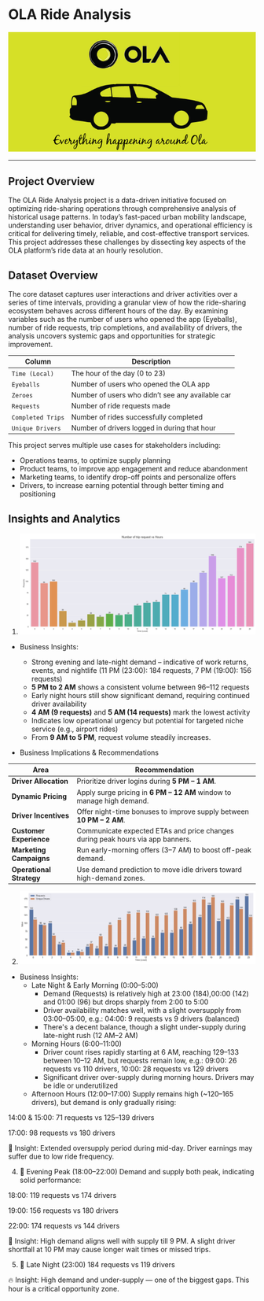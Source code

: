 # OLA Ride Analysis
<p align="center">
<img src="ola-case-study.jpg" width="1000"/>
</p>

---

## Project Overview
The OLA Ride Analysis project is a data-driven initiative focused on optimizing ride-sharing operations through comprehensive analysis of historical usage patterns. In today’s fast-paced urban mobility landscape, understanding user behavior, driver dynamics, and operational efficiency is critical for delivering timely, reliable, and cost-effective transport services. This project addresses these challenges by dissecting key aspects of the OLA platform’s ride data at an hourly resolution.

## Dataset Overview

The core dataset captures user interactions and driver activities over a series of time intervals, providing a granular view of how the ride-sharing ecosystem behaves across different hours of the day. By examining variables such as the number of users who opened the app (Eyeballs), number of ride requests, trip completions, and availability of drivers, the analysis uncovers systemic gaps and opportunities for strategic improvement.

| Column            | Description                                      |
| ----------------- | ------------------------------------------------ |
| `Time (Local)`    | The hour of the day (0 to 23)                    |
| `Eyeballs`        | Number of users who opened the OLA app           |
| `Zeroes`          | Number of users who didn’t see any available car |
| `Requests`        | Number of ride requests made                     |
| `Completed Trips` | Number of rides successfully completed           |
| `Unique Drivers`  | Number of drivers logged in during that hour     |

This project serves multiple use cases for stakeholders including:
  - Operations teams, to optimize supply planning
  - Product teams, to improve app engagement and reduce abandonment
  - Marketing teams, to identify drop-off points and personalize offers
  - Drivers, to increase earning potential through better timing and positioning

## Insights and Analytics

1. ![](TripRequestHourlyAnalysis.PNG)

- Business Insights:
  - Strong evening and late-night demand – indicative of work returns, events, and nightlife (11 PM (23:00): 184 requests, 7 PM (19:00): 156 requests)
  - **5 PM to 2 AM** shows a consistent volume between 96–112 requests
  - Early night hours still show significant demand, requiring continued driver availability
  - **4 AM (9 requests)** and **5 AM (14 requests)** mark the lowest activity
  - Indicates low operational urgency but potential for targeted niche service (e.g., airport rides)
  - From **9 AM to 5 PM**, request volume steadily increases.

- Business Implications & Recommendations

| Area                   | Recommendation                                                                  |
|------------------------|---------------------------------------------------------------------------------|
| **Driver Allocation**   | Prioritize driver logins during **5 PM – 1 AM**.                               |
| **Dynamic Pricing**     | Apply surge pricing in **6 PM – 12 AM** window to manage high demand.          |
| **Driver Incentives**   | Offer night-time bonuses to improve supply between **10 PM – 2 AM**.           |
| **Customer Experience** | Communicate expected ETAs and price changes during peak hours via app banners. |
| **Marketing Campaigns** | Run early-morning offers (3–7 AM) to boost off-peak demand.                    |
| **Operational Strategy**| Use demand prediction to move idle drivers toward high-demand zones.           |


2. ![](DriverAvailabilityvsRequestedTrips.PNG)

- Business Insights:
  - Late Night & Early Morning (0:00–5:00)
     - Demand (Requests) is relatively high at 23:00 (184),00:00 (142) and 01:00 (96) but drops sharply from 2:00 to 5:00
     - Driver availability matches well, with a slight oversupply from 03:00–05:00, e.g.: 04:00: 9 requests vs 9 drivers (balanced)
     - There's a decent balance, though a slight under-supply during late-night rush (12 AM–2 AM) 
  - Morning Hours (6:00–11:00)
     - Driver count rises rapidly starting at 6 AM, reaching 129–133 between 10–12 AM, but requests remain low, e.g.: 09:00: 26 requests vs 110 drivers, 10:00: 28 requests vs 129 drivers
     - Significant driver over-supply during morning hours. Drivers may be idle or underutilized
  - Afternoon Hours (12:00–17:00)
Supply remains high (~120–165 drivers), but demand is only gradually rising:

14:00 & 15:00: 71 requests vs 125–139 drivers

17:00: 98 requests vs 180 drivers

🔎 Insight: Extended oversupply period during mid-day. Driver earnings may suffer due to low ride frequency.

4. 🌆 Evening Peak (18:00–22:00)
Demand and supply both peak, indicating solid performance:

18:00: 119 requests vs 174 drivers

19:00: 156 requests vs 180 drivers

22:00: 174 requests vs 144 drivers

🔎 Insight: High demand aligns well with supply till 9 PM. A slight driver shortfall at 10 PM may cause longer wait times or missed trips.

5. 🌙 Late Night (23:00)
184 requests vs 119 drivers

🔥 Insight: High demand and under-supply — one of the biggest gaps. This hour is a critical opportunity zone.

